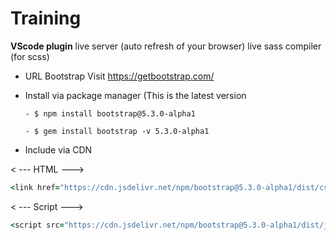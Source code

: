 # Training

<b>VScode plugin</b>
live server (auto refresh of your browser)
live sass compiler (for scss)


* URL Bootstrap
  Visit https://getbootstrap.com/

* Install via package manager (This is the latest version
  ```
  - $ npm install bootstrap@5.3.0-alpha1
  ```
  ```
  - $ gem install bootstrap -v 5.3.0-alpha1
  ```
  
  
  
* Include via CDN

 < --- HTML --->
```ruby
<link href="https://cdn.jsdelivr.net/npm/bootstrap@5.3.0-alpha1/dist/css/bootstrap.min.css" rel="stylesheet" integrity="sha384-GLhlTQ8iRABdZLl6O3oVMWSktQOp6b7In1Zl3/Jr59b6EGGoI1aFkw7cmDA6j6gD" crossorigin="anonymous">
```

 < --- Script --->
 ```ruby
 <script src="https://cdn.jsdelivr.net/npm/bootstrap@5.3.0-alpha1/dist/js/bootstrap.bundle.min.js" integrity="sha384-w76AqPfDkMBDXo30jS1Sgez6pr3x5MlQ1ZAGC+nuZB+EYdgRZgiwxhTBTkF7CXvN" crossorigin="anonymous"></script>
 ```
 
